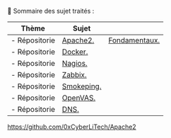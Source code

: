 👋 Sommaire des sujet traités :

| Thème | Sujet |       |
|------|------|-------|
| - Répositorie | [Apache2.](https://github.com/0xCyberLiTech/Apache2) | [Fondamentaux.](https://github.com/0xCyberLiTech/Apache2)  |
| - Répositorie | [Docker.](https://github.com/0xCyberLiTech/Docker) |  |
| - Répositorie | [Nagios.](https://github.com/0xCyberLiTech/Nagios) |  |
| - Répositorie | [Zabbix.](https://github.com/0xCyberLiTech/Zabbix) |  |
| - Répositorie | [Smokeping.](https://github.com/0xCyberLiTech/Smokeping) |  |
| - Répositorie | [OpenVAS.](https://github.com/0xCyberLiTech/OpenVAS) |  |
| - Répositorie | [DNS.](https://github.com/0xCyberLiTech/DNS) |  |
https://github.com/0xCyberLiTech/Apache2
